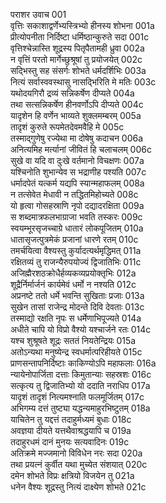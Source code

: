 पराशर उवाच	001  
वृत्तिः सकाशाद्वर्णेभ्यस्त्रिभ्यो हीनस्य शोभना	001a  
प्रीत्योपनीता निर्दिष्टा धर्मिष्ठान्कुरुते सदा	001c  
वृत्तिश्चेन्नास्ति शूद्रस्य पितृपैतामही ध्रुवा	002a  
न वृत्तिं परतो मार्गेच्छुश्रूषां तु प्रयोजयेत्	002c  
सद्भिस्तु सह संसर्गः शोभते धर्मदर्शिभिः	003a  
नित्यं सर्वास्ववस्थासु नासद्भिरिति मे मतिः	003c  
यथोदयगिरौ द्रव्यं सन्निकर्षेण दीप्यते	004a  
तथा सत्सन्निकर्षेण हीनवर्णोऽपि दीप्यते	004c  
यादृशेन हि वर्णेन भाव्यते शुक्लमम्बरम्	005a  
तादृशं कुरुते रूपमेतदेवमवैहि मे	005c  
तस्माद्गुणेषु रज्येथा मा दोषेषु कदाचन	006a  
अनित्यमिह मर्त्यानां जीवितं हि चलाचलम्	006c  
सुखे वा यदि वा दुःखे वर्तमानो विचक्षणः	007a  
यश्चिनोति शुभान्येव स भद्राणीह पश्यति	007c  
धर्मादपेतं यत्कर्म यद्यपि स्यान्महाफलम्	008a  
न तत्सेवेत मेधावी न तद्धितमिहोच्यते	008c  
यो हृत्वा गोसहस्राणि नृपो दद्यादरक्षिता	009a  
स शब्दमात्रफलभाग्राजा भवति तस्करः	009c  
स्वयम्भूरसृजच्चाग्रे धातारं लोकपूजितम्	010a  
धातासृजत्पुत्रमेकं प्रजानां धारणे रतम्	010c  
तमर्चयित्वा वैश्यस्तु कुर्यादत्यर्थमृद्धिमत्	011a  
रक्षितव्यं तु राजन्यैरुपयोज्यं द्विजातिभिः	011c  
अजिह्मैरशठक्रोधैर्हव्यकव्यप्रयोक्तृभिः	012a  
शूद्रैर्निर्मार्जनं कार्यमेवं धर्मो न नश्यति	012c  
अप्रनष्टे ततो धर्मे भवन्ति सुखिताः प्रजाः	013a  
सुखेन तासां राजेन्द्र मोदन्ते दिवि देवताः	013c  
तस्माद्यो रक्षति नृपः स धर्मेणाभिपूज्यते	014a  
अधीते चापि यो विप्रो वैश्यो यश्चार्जने रतः	014c  
यश्च शुश्रूषते शूद्रः सततं नियतेन्द्रियः	015a  
अतोऽन्यथा मनुष्येन्द्र स्वधर्मात्परिहीयते	015c  
प्राणसन्तापनिर्दिष्टाः काकिण्योऽपि महाफलाः	016a  
न्यायेनोपार्जिता दत्ताः किमुतान्याः सहस्रशः	016c  
सत्कृत्य तु द्विजातिभ्यो यो ददाति नराधिप	017a  
यादृशं तादृशं नित्यमश्नाति फलमूर्जितम्	017c  
अभिगम्य दत्तं तुष्ट्या यद्धन्यमाहुरभिष्टुतम्	018a  
याचितेन तु यद्दत्तं तदाहुर्मध्यमं बुधाः	018c  
अवज्ञया दीयते यत्तथैवाश्रद्धयापि च	019a  
तदाहुरधमं दानं मुनयः सत्यवादिनः	019c  
अतिक्रमे मज्जमानो विविधेन नरः सदा	020a  
तथा प्रयत्नं कुर्वीत यथा मुच्येत संशयात्	020c  
दमेन शोभते विप्रः क्षत्रियो विजयेन तु	021a  
धनेन वैश्यः शूद्रस्तु नित्यं दाक्ष्येण शोभते	021c  


